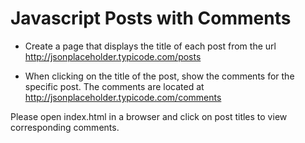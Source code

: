 # Javascript Posts with Comments

* Create a page that displays the title of each post from the url http://jsonplaceholder.typicode.com/posts
 
* When clicking on the title of the post, show the comments for the specific post. The comments are located at http://jsonplaceholder.typicode.com/comments  

  

Please open index.html in a browser and click on post titles to view corresponding comments.